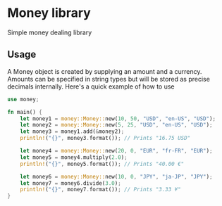 # Money library

Simple money dealing library

## Usage

A Money object is created by supplying an amount and a currency. Amounts can be specified in string types but will be stored as precise decimals internally. Here's a quick example of how to use

```rust
use money;

fn main() {
    let money1 = money::Money::new(10, 50, "USD", "en-US", "USD");
    let money2 = money::Money::new(5, 25, "USD", "en-US", "USD");
    let money3 = money1.add(&money2);
    println!("{}", money3.format()); // Prints "16.75 USD"

    let money4 = money::Money::new(20, 0, "EUR", "fr-FR", "EUR");
    let money5 = money4.multiply(2.0);
    println!("{}", money5.format()); // Prints "40.00 €"

    let money6 = money::Money::new(10, 0, "JPY", "ja-JP", "JPY");
    let money7 = money6.divide(3.0);
    println!("{}", money7.format()); // Prints "3.33 ¥"
}
```